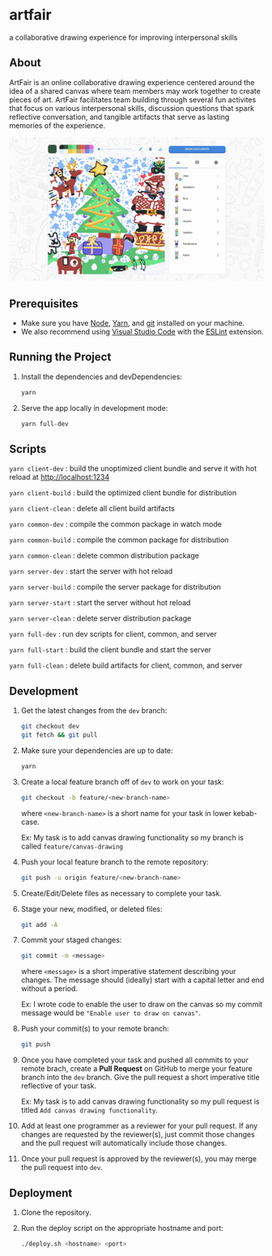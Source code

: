 # artfair

a collaborative drawing experience for improving interpersonal skills

## About

ArtFair is an online collaborative drawing experience centered around the idea of a shared canvas where team members may work together to create pieces of art. ArtFair facilitates team building through several fun activites that focus on various interpersonal skills, discussion questions that spark reflective conversation, and tangible artifacts that serve as lasting memories of the experience.

![screenshot](screenshot.jpg)

## Prerequisites

- Make sure you have [Node](https://nodejs.org/), [Yarn](https://yarnpkg.com/), and [git](https://git-scm.com/) installed on your machine.
- We also recommend using [Visual Studio Code](https://code.visualstudio.com/) with the [ESLint](https://marketplace.visualstudio.com/items?itemName=dbaeumer.vscode-eslint) extension.

## Running the Project

1. Install the dependencies and devDependencies:

   ```sh
   yarn
   ```

2. Serve the app locally in development mode:

   ```sh
   yarn full-dev
   ```

## Scripts

`yarn client-dev` : build the unoptimized client bundle and serve it with hot reload at <http://localhost:1234>

`yarn client-build` : build the optimized client bundle for distribution

`yarn client-clean` : delete all client build artifacts

`yarn common-dev` : compile the common package in watch mode

`yarn common-build` : compile the common package for distribution

`yarn common-clean` : delete common distribution package

`yarn server-dev` : start the server with hot reload

`yarn server-build` : compile the server package for distribution

`yarn server-start` : start the server without hot reload

`yarn server-clean` : delete server distribution package

`yarn full-dev` : run dev scripts for client, common, and server

`yarn full-start` : build the client bundle and start the server

`yarn full-clean` : delete build artifacts for client, common, and server

## Development

1. Get the latest changes from the `dev` branch:

   ```sh
   git checkout dev
   git fetch && git pull
   ```

2. Make sure your dependencies are up to date:

   ```sh
   yarn
   ```

3. Create a local feature branch off of `dev` to work on your task:

   ```sh
   git checkout -b feature/<new-branch-name>
   ```

   where `<new-branch-name>` is a short name for your task in lower kebab-case.

   Ex: My task is to add canvas drawing functionality so my branch is called `feature/canvas-drawing`

4. Push your local feature branch to the remote repository:

   ```sh
   git push -u origin feature/<new-branch-name>
   ```

5. Create/Edit/Delete files as necessary to complete your task.

6. Stage your new, modified, or deleted files:

   ```sh
   git add -A
   ```

7. Commit your staged changes:

   ```sh
   git commit -m <message>
   ```

   where `<message>` is a short imperative statement describing your changes. The message should (ideally) start with a capital letter and end without a period.

   Ex: I wrote code to enable the user to draw on the canvas so my commit message would be `"Enable user to draw on canvas"`.

8. Push your commit(s) to your remote branch:

   ```sh
   git push
   ```

9.  Once you have completed your task and pushed all commits to your remote brach, create a **Pull Request** on GitHub to merge your feature branch into the `dev` branch. Give the pull request a short imperative title reflective of your task.

    Ex: My task is to add canvas drawing functionality so my pull request is titled `Add canvas drawing functionality`.

10. Add at least one programmer as a reviewer for your pull request. If any changes are requested by the reviewer(s), just commit those changes and the pull request will automatically include those changes.

11. Once your pull request is approved by the reviewer(s), you may merge the pull request into `dev`.

## Deployment

1. Clone the repository.

2. Run the deploy script on the appropriate hostname and port:

   ```sh
   ./deploy.sh <hostname> <port>
   ```
